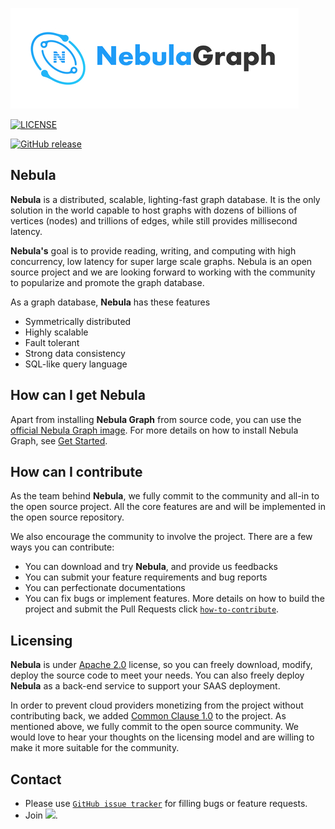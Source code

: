 ![](docs/logo.png)

[![LICENSE](https://img.shields.io/badge/license-Apache--2.0-green)](#licensing)

[![GitHub release](https://img.shields.io/badge/release-v1.0.0--beta-blue)](https://github.com/vesoft-inc/nebula/releases)

## Nebula

**Nebula** is a distributed, scalable, lighting-fast graph database. It is the only solution in the world capable to host graphs with dozens of billions of vertices (nodes) and trillions of edges, while still provides millisecond latency.

**Nebula's** goal is to provide reading, writing, and computing with high concurrency, low latency for super large scale graphs. Nebula is an open source project and we are looking forward to working with the community to popularize and promote the graph database.

As a graph database, **Nebula** has these features
* Symmetrically distributed
* Highly scalable
* Fault tolerant
* Strong data consistency
* SQL-like query language

## How can I get Nebula ##
Apart from installing **Nebula Graph** from source code, you can use the [official Nebula Graph image](https://hub.docker.com/r/vesoft/nebula-graph/tags). For more details on how to install Nebula Graph, see [Get Started](get-started/).

## How can I contribute ##
As the team behind **Nebula**, we fully commit to the community and all-in to the open source project. All the core features are and will be implemented in the open source repository.

We also encourage the community to involve the project. There are a few ways you can contribute:

* You can download and try **Nebula**, and provide us feedbacks
* You can submit your feature requirements and bug reports
* You can perfectionate documentations
* You can fix bugs or implement features. More details on how to build the project and submit the Pull Requests click [`how-to-contribute`](https://github.com/vesoft-inc/nebula/blob/master/docs/how-to-contribute.md).

## Licensing ###
**Nebula** is under [Apache 2.0](https://www.apache.org/licenses/LICENSE-2.0) license, so you can freely download, modify, deploy the source code to meet your needs. You can also freely deploy **Nebula** as a back-end service to support your SAAS deployment.

In order to prevent cloud providers monetizing from the project without contributing back, we added [Common Clause 1.0](https://commonsclause.com/) to the project. As mentioned above, we fully commit to the open source community. We would love to hear your thoughts on the licensing model and are willing to make it more suitable for the community.

## Contact
- Please use [`GitHub issue tracker`](https://github.com/vesoft-inc/nebula/issues) for filling bugs or feature requests.
- Join [![](https://img.shields.io/badge/slack-nebula-519dd9.svg)](https://nebulagraph.slack.com/archives/DJQC9P0H5/p1557815158000200).
